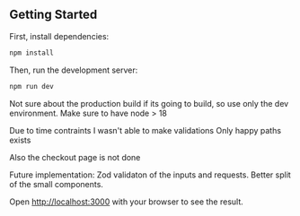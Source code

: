 ## Getting Started

First, install dependencies:

```bash
npm install
```

Then, run the development server:

```bash
npm run dev
```

Not sure about the production build if its going to build, so use only the dev environment.
Make sure to have node > 18

Due to time contraints I wasn't able to make validations
Only happy paths exists

Also the checkout page is not done

Future implementation:
Zod validaton of the inputs and requests.
Better split of the small components.

Open [http://localhost:3000](http://localhost:3000) with your browser to see the result.
